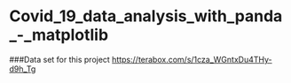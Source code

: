 # Covid_19_data_analysis_with_panda_-_matplotlib

###Data set for this project
https://terabox.com/s/1cza_WGntxDu4THy-d9h_Tg

